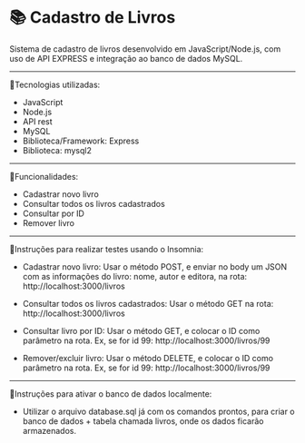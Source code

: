 # 📚 Cadastro de Livros

Sistema de cadastro de livros desenvolvido em JavaScript/Node.js, 
com uso de API EXPRESS e integração ao banco de dados MySQL.

---

📌Tecnologias utilizadas:
- JavaScript
- Node.js
- API rest
- MySQL
- Biblioteca/Framework: Express
- Biblioteca: mysql2

---

📌Funcionalidades:

- Cadastrar novo livro
- Consultar todos os livros cadastrados
- Consultar por ID
- Remover livro

---

📌Instruções para realizar testes usando o Insomnia:

  - Cadastrar novo livro: 
  Usar o método POST, e enviar no body um JSON com as informações 
  do livro: nome, autor e editora, na rota:
  http://localhost:3000/livros

  - Consultar todos os livros cadastrados:
  Usar o método GET na rota: 
  http://localhost:3000/livros

  - Consultar livro por ID: 
  Usar o método GET, e colocar o ID como parâmetro na rota. 
  Ex, se for id 99:
  http://localhost:3000/livros/99

  - Remover/excluir livro:
  Usar o método DELETE, e colocar o ID como parâmetro na rota.
  Ex, se for id 99:
  http://localhost:3000/livros/99

---

📌Instruções para ativar o banco de dados localmente:

  - Utilizar o arquivo database.sql já com os comandos prontos,
   para criar o banco de dados + tabela chamada livros, onde os dados ficarão armazenados.
